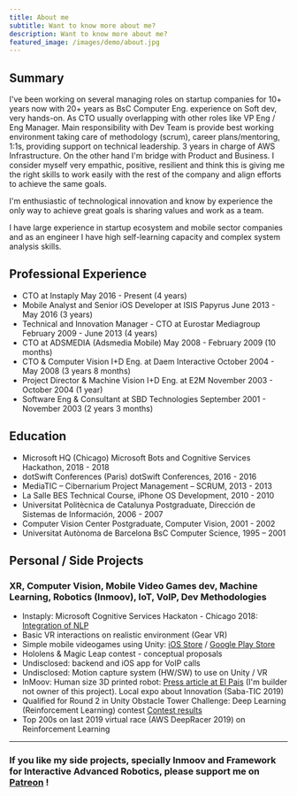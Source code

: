 ```yaml
---
title: About me
subtitle: Want to know more about me?
description: Want to know more about me?
featured_image: /images/demo/about.jpg
---
```


## Summary

I've been working on several managing roles on startup companies for 10+ years now with 20+ years as BsC Computer Eng. experience on Soft dev, very hands-on. As CTO usually overlapping with other roles like VP Eng / Eng Manager. Main responsibility with Dev Team is provide best working environment taking care of methodology (scrum), career plans/mentoring, 1:1s, providing support on technical leadership. 3 years in charge of AWS Infrastructure. On the other hand I'm bridge with Product and Business. I consider myself very empathic, positive, resilient and think this is giving me the right skills to work easily with the rest of the company and align efforts to achieve the same goals.

I'm enthusiastic of technological innovation and know by experience the only way to achieve great goals is sharing values and work as a team.

I have large experience in startup ecosystem and mobile sector companies and as an engineer I have high self-learning capacity and complex system analysis skills.

## Professional Experience

- CTO at Instaply
  May 2016 - Present (4 years)
- Mobile Analyst and Senior iOS Developer at ISIS Papyrus
  June 2013 - May 2016 (3 years)
- Technical and Innovation Manager - CTO at Eurostar Mediagroup
  February 2009 - June 2013 (4 years)
- CTO at ADSMEDIA (Adsmedia Mobile)
  May 2008 - February 2009 (10 months)
- CTO & Computer Vision I+D Eng. at Daem Interactive
  October 2004 - May 2008 (3 years 8 months)
- Project Director & Machine Vision I+D Eng. at E2M
  November 2003 - October 2004 (1 year)
- Software Eng & Consultant at SBD Technologies
  September 2001 - November 2003 (2 years 3 months)

## Education

- Microsoft HQ (Chicago)
  Microsoft Bots and Cognitive Services Hackathon, 2018 - 2018
- dotSwift Conferences (Paris)
  dotSwift Conferences, 2016 - 2016
- MediaTIC – Cibernarium
  Project Management – SCRUM, 2013 - 2013
- La Salle BES
  Technical Course, iPhone OS Development, 2010 - 2010
- Universitat Politècnica de Catalunya
  Postgraduate, Dirección de Sistemas de Información, 2006 - 2007
- Computer Vision Center
  Postgraduate, Computer Vision, 2001 - 2002
- Universitat Autònoma de Barcelona
  BsC Computer Science, 1995 – 2001

## Personal / Side Projects

### XR, Computer Vision, Mobile Video Games dev, Machine Learning, Robotics (Inmoov), IoT, VoIP, Dev Methodologies

- Instaply: Microsoft Cognitive Services Hackaton - Chicago 2018: <a href="https://microsoft.github.io/techcasestudies/bot%20framework/2017/06/28/instaply.html"> Integration of NLP </a>
- Basic VR interactions on realistic environment (Gear VR)
- Simple mobile videogames using Unity: <a href="https://itunes.apple.com/us/developer/gerard-espona-fiedler/id829245851?mt=8">iOS Store</a> / <a href="https://play.google.com/store/apps/developer?id=Crowland+Studio&gl=ES">Google Play Store </a>
- Hololens & Magic Leap contest - conceptual proposals
- Undisclosed: backend and iOS app for VoIP calls
- Undisclosed: Motion capture system (HW/SW) to use on Unity / VR
- InMoov: Human size 3D printed robot: <a href="https://elpais.com/tecnologia/2018/06/20/actualidad/1529487669_090297.html">Press article at El Pais</a> (I'm builder not owner of this project). Local expo about Innovation (Saba-TIC 2019)
- Qualified for Round 2 in Unity Obstacle Tower Challenge: Deep Learning (Reinforcement Learning) contest <a href="https://www.aicrowd.com/challenges/unity-obstacle-tower-challenge">Contest results</a>
- Top 200s on last 2019 virtual race (AWS DeepRacer 2019) on Reinforcement Learning

---

### If you like my side projects, specially Inmoov and Framework for Interactive Advanced Robotics, please support me on <a href="https://www.patreon.com/gerardespona">Patreon</a> !
